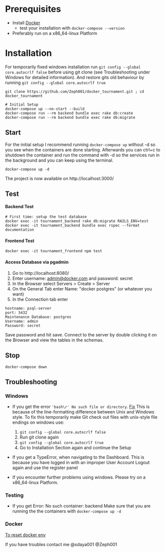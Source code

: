 # Prerequisites
* Install [Docker]( https://docs.docker.com/get-docker/)
    - test your installation with
    `docker-compose --version`
* Preferably run on a x86_64-linux Platform


# Installation
For temporarily fixed windows installation run `git config --global core.autocrlf false` before using git clone (see Troubleshooting under Windows for detailed information).  And restore gits old behaviour by running `git config --global core.autocrlf true`
```shell
git clone https://github.com/Zeph001/docker_tournament.git ; cd docker_tournament

# Initial Setup
docker-compose up --no-start --build
docker-compose run --rm backend bundle exec rake db:create
docker-compose run --rm backend bundle exec rake db:migrate
```
## Start
 For the initial setup I recommend running `docker-compose up` without -d so you see when the containers are done starting. Afterwards you can ctrl+c to shutdown the container and run the command with -d so the services run in the background and you can keep using the terminal.
```shell
docker-compose up -d
```
The project is now available on http://localhost:3000/

## Test

#### Backend Test
```shell
# First time: setup the test database
docker exec -it tournament_backend rake db:migrate RAILS_ENV=test
docker exec -it tournament_backend bundle exec rspec --format documentation
```
#### Frontend Test
```shell
docker exec -it tournament_frontend npm test
```

#### Access Database via pgadmin
1. Go to http://localhost:8080/
2. Enter username: admin@docker.com and password: secret 
3. In the Browser select Servers > Create > Server
4. On the General Tab enter Name: "docker postgres" (or whatever you want)
5. In the Connection tab enter 
```
hostname: psql-server
port: 5432
Maintenance Database: postgres
Username: admin
Password: secret
```
Save password and hit save. Connect to the server by double clicking it on the Browser and view the tables in the schemas.

## Stop
```shell
docker-compose down
```

## Troubleshooting
### Windows
* If you get the error `'bash\r' No such file or directory`. [Fix](https://stackoverflow.com/questions/29045140/env-bash-r-no-such-file-or-directory)
  This is because of the line-formatting difference between Unix and Windows style.
  To fix this temporarily make Git check out files with unix-style file endings on windows use:
   1. `git config --global core.autocrlf false`
   2. Run git clone again
   3. `git config --global core.autocrlf true`
   4. Go to Installation Section again and continue the Setup

* If you get a TypeError, when navigating to the Dashboard.
  This is because you have logged in with an improper User Account
    Logout again and use the register panel

* If you encounter further problems using windows. Please try on a x86_64-linux Platform.

### Testing
* If you get Error: No such container: backend 
  Make sure that you are running the the containers with `docker-compose up -d`

### Docker
[To reset docker env](https://www.digitalocean.com/community/tutorials/how-to-remove-docker-images-containers-and-volumes)

If you have troubles contact me @sdaya001 @Zeph001
